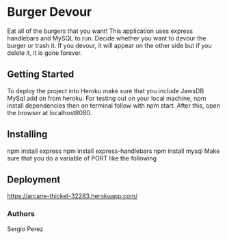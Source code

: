 # Burger Devour
Eat all of the burgers that you want! This application uses express handlebars and MySQL to run. Decide whether you want to devour the burger or trash it. If you devour, it will appear on the other side but if you delete it, it is gone forever.

## Getting Started
To deploy the project into Heroku make sure that you include JawsDB MySql add on from heroku. For testing out on your local machine, npm install dependencies then on terminal follow with npm start. After this, open the browser at localhost8080.
 
## Installing
npm install express
npm install express-handlebars
npm install mysql
Make sure that you do a variable of PORT like the following


## Deployment
https://arcane-thicket-32283.herokuapp.com/
 
### Authors
Sergio Perez
